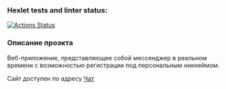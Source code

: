 ### Hexlet tests and linter status:
[![Actions Status](https://github.com/VgomerV/frontend-project-12/actions/workflows/hexlet-check.yml/badge.svg)](https://github.com/VgomerV/frontend-project-12/actions)

### Описание проэкта
Веб-приложение, представляющее собой мессенджер в реальном времени с возможностью регистрации под персональным никнеймом.

Сайт доступен по адресу [Чат](https://chat-slack-4426.onrender.com/)
